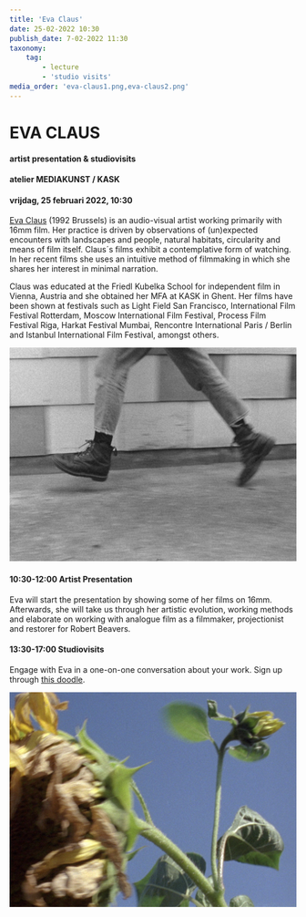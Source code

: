 ```yaml
---
title: 'Eva Claus'
date: 25-02-2022 10:30
publish_date: 7-02-2022 11:30
taxonomy:
    tag:
        - lecture
        - 'studio visits'
media_order: 'eva-claus1.png,eva-claus2.png'
---
```

# EVA CLAUS
#### artist presentation & studiovisits
#### atelier MEDIAKUNST / KASK
#### vrijdag, 25 februari 2022, 10:30
[Eva Claus](https://www.evaclaus.com/) (1992 Brussels) is an audio-visual artist working primarily with 16mm film. Her practice is driven by observations of (un)expected encounters with landscapes and people, natural habitats, circularity and means of film itself. Claus´s films exhibit a contemplative form of watching. In her recent films she uses an intuitive method of filmmaking in which she shares her interest in minimal narration.

Claus was educated at the Friedl Kubelka School for independent film in Vienna, Austria and she obtained her MFA at KASK in Ghent. Her films have been shown at festivals such as Light Field San Francisco, International Film Festival Rotterdam, Moscow International Film Festival, Process Film Festival Riga, Harkat Festival Mumbai, Rencontre International Paris / Berlin and Istanbul International Film Festival, amongst others.

![](eva-claus1.jpg)

#### 10:30-12:00	Artist Presentation
Eva will start the presentation by showing some of her films on 16mm. Afterwards, she will take us through her artistic evolution, working methods and elaborate on working with analogue film as a filmmaker, projectionist and restorer for Robert Beavers.

#### 13:30-17:00	Studiovisits
Engage with Eva in a one-on-one conversation about your work. Sign up through [this doodle](https://doodle.com/poll/umhvzu2a5sq4u585?utm_source=poll&utm_medium=link).

![](eva-claus2.jpg)
